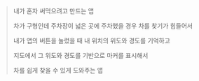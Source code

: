 > 내가 혼자 써먹으려고 만드는 앱
> 
> 차가 구형인데 주차장이 넓은 곳에 주차했을 경우 차를 찾기가 힘들어서
> 
> 내가 앱의 버튼을 눌렀을 때 내 위치의 위도와 경도를 기억하고
> 
> 지도에서 그 위도와 경도를 기반으로 마커를 표시해서
> 
> 차를 쉽게 찾을 수 있게 도와주는 앱

